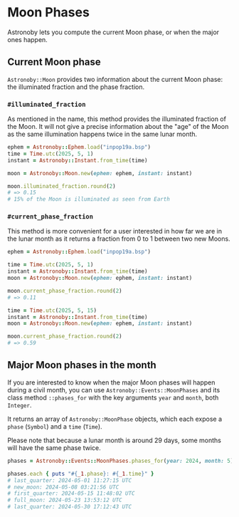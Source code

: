 # Moon Phases

Astronoby lets you compute the current Moon phase, or when the major ones
happen.

## Current Moon phase

`Astronoby::Moon` provides two information about the current Moon phase: the
illuminated fraction and the phase fraction.

### `#illuminated_fraction`

As mentioned in the name, this method provides the illuminated fraction of the
Moon. It will not give a precise information about the "age" of the Moon as the
same illumination happens twice in the same lunar month.

```rb
ephem = Astronoby::Ephem.load("inpop19a.bsp")
time = Time.utc(2025, 5, 1)
instant = Astronoby::Instant.from_time(time)

moon = Astronoby::Moon.new(ephem: ephem, instant: instant)

moon.illuminated_fraction.round(2)
# => 0.15
# 15% of the Moon is illuminated as seen from Earth
```

### `#current_phase_fraction`

This method is more convenient for a user interested in how far we are in the
lunar month as it returns a fraction from 0 to 1 between two new Moons.

```rb
ephem = Astronoby::Ephem.load("inpop19a.bsp")

time = Time.utc(2025, 5, 1)
instant = Astronoby::Instant.from_time(time)
moon = Astronoby::Moon.new(ephem: ephem, instant: instant)

moon.current_phase_fraction.round(2)
# => 0.11

time = Time.utc(2025, 5, 15)
instant = Astronoby::Instant.from_time(time)
moon = Astronoby::Moon.new(ephem: ephem, instant: instant)

moon.current_phase_fraction.round(2)
# => 0.59
```

## Major Moon phases in the month

If you are interested to know when the major Moon phases will happen during a
civil month, you can use `Astronoby::Events::MoonPhases` and its class method
`::phases_for` with the key arguments `year` and `month`, both `Integer`.

It returns an array of `Astronoby::MoonPhase` objects, which each expose a
`phase` (`Symbol`) and a `time` (`Time`).

Please note that because a lunar month is around 29 days, some months will have
the same phase twice.

```rb
phases = Astronoby::Events::MoonPhases.phases_for(year: 2024, month: 5)

phases.each { puts "#{_1.phase}: #{_1.time}" }
# last_quarter: 2024-05-01 11:27:15 UTC
# new_moon: 2024-05-08 03:21:56 UTC
# first_quarter: 2024-05-15 11:48:02 UTC
# full_moon: 2024-05-23 13:53:12 UTC
# last_quarter: 2024-05-30 17:12:43 UTC
```
